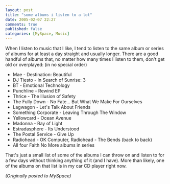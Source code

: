 ```yaml
---
layout: post
title: "some albums i listen to a lot"
date: 2005-02-07 22:27
comments: true
published: false
categories: [MySpace, Music]
---
```

When I listen to music that I like, I tend to listen to the same album or series of albums for at least a day straight and usually longer.  There are a good handful of albums that, no matter how many times I listen to them, don't get old or overplayed: (in no special order)

* Mae - Destination: Beautiful
* DJ Tiesto - In Search of Sunrise: 3
* BT - Emotional Technology
* Punchline - Rewind EP
* Thrice - The Illusion of Safety
* The Fully Down - No Fate... But What We Make For Ourselves
* Lagwagon - Let's Talk About Friends
* Something Corporate - Leaving Through The Window
* Yellowcard - Ocean Avenue
* Madonna - Ray of Light
* Estradasphere - Its Understood
* The Postal Service - Give Up
* Radiohead - OK Computer, Radiohead - The Bends (back to back)
* All four Faith No More albums in series

That's just a small list of some of the albums I can throw on and listen to for a few days without thinking anything of it (and I have).  More than likely, one of the albums on that list is in my car CD player right now.

*(Originally posted to MySpace)*
